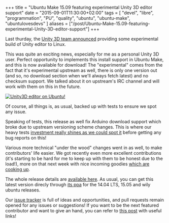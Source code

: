 +++
title = "Ubuntu Make 15.09 featuring experimental Unity 3D editor support"
date = "2015-09-01T11:30:00+02:00"
tags = [ "devel", "libre", "programmation", "PU", "quality", "ubuntu", "ubuntu-make", "ubuntulovesdevs" ]
aliases = ["/post/Ubuntu-Make-15.09-featuring-experimental-Unity-3D-editor-support"]
+++
    <p>Last thurday, the <a href="http://blogs.unity3d.com/2015/08/26/unity-comes-to-linux-experimental-build-now-available/">Unity 3D team announced</a> providing some experimental build of Unity editor to Linux.</p>


<p>This was quite an exciting news, especially for me as a personal Unity 3D user. Perfect opportunity to implements this install support in Ubuntu Make, and this is now available for download! The "experimental" comes from the fact that it's experimental upstream as well, there is only one version out (and so, no download section when we'll always fetch latest) and no checksum support. We talked about it on upstream's IRC channel and will work with them on this in the future.</p>


<p><a href="/public/ubuntu/uld/Unity3d-editor.png" title="Unity3D editor on Ubuntu!"><img src="/public/ubuntu/uld/.Unity3d-editor_m.jpg" alt="Unity3D editor on Ubuntu!" style="display:block; margin:0 auto;" title="Unity3D editor on Ubuntu!, sept. 2015" /></a></p>


<p>Of course, all things is, as usual, backed up with tests to ensure we spot any issue.</p>


<p>Speaking of tests, this release as well fix Arduino download support which broke due to upstream versioning scheme changes. This is where our heavy tests <a href="https://jenkins.qa.ubuntu.com/job/udtc-trusty-tests/1744/">investment really shines as we could spot it</a> before getting any bug reports on this!</p>


<p>Various more technical "under the wood" changes went in as well, to make contributors' life easier. We got recently even more excellent contributions (it's starting to be hard for me to keep up with them to be honest due to the load!), more on that next week with nice incoming goodies <a href="https://github.com/ubuntu/ubuntu-make/pulls">which are cooking up</a>.</p>


<p>The whole release details are <a href="https://github.com/ubuntu/ubuntu-make/commit/10eee76d4ec66ab2db125badfe34f547d458dd70">available here</a>. As usual, you can get this latest version direcly through <a href="https://launchpad.net/~ubuntu-desktop/+archive/ubuntu/ubuntu-make">its ppa</a> for the 14.04 LTS, 15.05 and wily ubuntu releases.</p>


<p>Our <a href="https://github.com/ubuntu/ubuntu-make/issues">issue tracker</a> is full of ideas and opportunities, and pull requests remain opened for any issues or suggestions! If you want to be the next featured contributor and want to give an hand, you can refer to <a href="/post/How-to-help-on-Ubuntu-Developer-Tools-Center">this post</a> with useful links!</p>